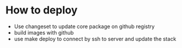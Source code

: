 
# How to deploy

- Use changeset to update core package on github registry
- build images with github
- use make deploy to connect by ssh to server and update the stack